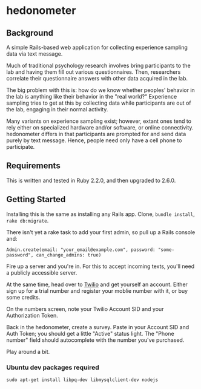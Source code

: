 # hedonometer

## Background

A simple Rails-based web application for collecting experience sampling data via text message.

Much of traditional psychology research involves bring participants to the lab and having them fill out various questionnaires. Then, researchers correlate their questionnaire answers with other data acquired in the lab.

The big problem with this is: how do we know whether peoples' behavior in the lab is anything like their behavior in the "real world?" Experience sampling tries to get at this by collecting data while participants are out of the lab, engaging in their normal activity.

Many variants on experience sampling exist; however, extant ones tend to rely either on specialized hardware and/or software, or online connectivity.  hedonometer differs in that participants are prompted for and send data purely by text message. Hence, people need only have a cell phone to participate.


## Requirements

This is written and tested in Ruby 2.2.0, and then upgraded to 2.6.0.

## Getting Started

Installing this is the same as installing any Rails app. Clone, `bundle install`, `rake db:migrate`.

There isn't yet a rake task to add your first admin, so pull up a Rails console and:

```
Admin.create(email: "your_email@example.com", password: "some-password", can_change_admins: true)
```

Fire up a server and you're in. For this to accept incoming texts, you'll need a publicly accessible server.

At the same time, head over to [Twilio](http://twilio.com) and get yourself an account. Either sign up for a trial number and register your moblie number with it, or buy some credits.

On the numbers screen, note your Twilio Account SID and your Authorization Token.

Back in the hedonometer, create a survey. Paste in your Account SID and Auth Token; you should get a little "Active" status light. The "Phone number" field should autocomplete with the number you've purchased.

Play around a bit.


### Ubuntu dev packages required

    sudo apt-get install libpq-dev libmysqlclient-dev nodejs


